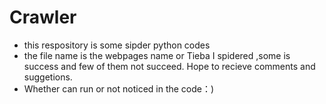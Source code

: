 # Crawler
- this respository is some sipder python codes
- the file name is the webpages name or Tieba I spidered ,some is success and few of them not succeed. Hope to recieve comments and suggetions. 
- Whether can run or not noticed in the code：)
